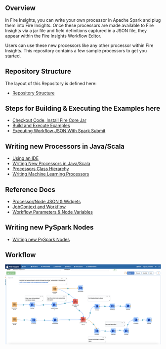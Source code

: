## Overview

In Fire Insights, you can write your own processor in Apache Spark and plug them into Fire Insights. Once these processors are made available to Fire Insights via a jar file and field definitions captured in a JSON file, they appear within the Fire Insights Workflow Editor. 

Users can use these new processors like any other processor within Fire Insights. This repository contains a few sample processors to get you started.

## Repository Structure

The layout of this Repository is defined here:

- [Repository Structure](https://github.com/sparkflows/writing-new-node/blob/master/docs/README_Repository_Structure.md)


## Steps for Building & Executing the Examples here

- [Checkout Code, Install Fire Core Jar](https://github.com/sparkflows/writing-new-node/blob/master/docs/README_Checkout_Code.md)
- [Build and Execute Examples](https://github.com/sparkflows/writing-new-node/blob/master/docs/README_Build_Execute_Examples.md)
- [Executing Workflow JSON With Spark Submit](https://github.com/sparkflows/writing-new-node/blob/master/docs/README_Running_Workflow_JSON_With_Spark_Submit.md)


## Writing new Processors in Java/Scala

- [Using an IDE](https://github.com/sparkflows/writing-new-node/blob/master/docs/README_Using_An_IDE.rst)
- [Writing New Processors in Java/Scala](https://github.com/sparkflows/writing-new-node/blob/master/docs/README_Writing_New_Nodes.md)
- [Processors Class Hierarchy](https://github.com/sparkflows/writing-new-node/blob/master/docs/README_Node_Class_Hierarchy.md)
- [Writing Machine Learning Processors](https://github.com/sparkflows/writing-new-node/blob/master/docs/README_Writing_Machine_Learning_Nodes.md)


## Reference Docs

- [Processor/Node JSON & Widgets](https://github.com/sparkflows/writing-new-node/blob/master/docs/README_Processor_JSON.md)
- [JobContext and Workflow](https://github.com/sparkflows/writing-new-node/blob/master/docs/README_JobContext.md)
- [Workflow Parameters & Node Variables](https://github.com/sparkflows/writing-new-node/blob/master/docs/README_Node_Variables.md)

## Writing new PySpark Nodes

- [Writing new PySpark Nodes](https://github.com/sparkflows/writing-new-node/blob/master/docs/README_Writing_New_PySpark_Node.md)

## Workflow

<img src="https://github.com/sparkflows/writing-new-node/blob/master/docs/images/workflow.png"/>

